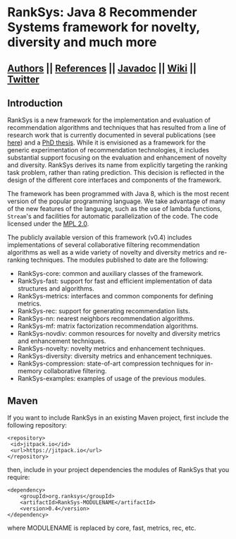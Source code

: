 # RankSys: Java 8 Recommender Systems framework for novelty, diversity and much more

## [Authors](https://github.com/RankSys/RankSys/wiki/Contributors) || [References](https://github.com/RankSys/RankSys/wiki/References) || [Javadoc](http://ranksys.github.io/javadoc/) || [Wiki](https://github.com/RankSys/RankSys/wiki/) || [Twitter](https://twitter.com/ranksys)

## Introduction

RankSys is a new framework for the implementation and evaluation of recommendation algorithms and techniques that has resulted from a line of research work that is currently documented in several publications (see [here]((https://github.com/RankSys/RankSys/wiki/References))) and a [PhD thesis](http://saulvargas.github.io/phd-thesis.pdf).  While it is envisioned as a framework for the generic experimentation of recommendation technologies, it includes substantial support focusing on the evaluation and enhancement of novelty and diversity. RankSys derives its name from explicitly targeting the ranking task problem, rather than rating prediction. This decision is reflected in the design of the different core interfaces and components of the framework.

The framework has been programmed with Java 8, which is the most recent version of the popular programming language. We take advantage of many of the new features of the language, such as the use of lambda functions, `Stream`'s and facilities for automatic parallelization of the code. The code licensed under the [MPL 2.0](https://www.mozilla.org/en-US/MPL/2.0/).

The publicly available version of this framework (v0.4) includes implementations of several collaborative filtering recommendation algorithms as well as a wide variety of novelty and diversity metrics and re-ranking techniques. The modules published to date are the following:
 * RankSys-core: common and auxiliary classes of the framework.
 * RankSys-fast: support for fast and efficient implementation of data structures and algorithms.
 * RankSys-metrics: interfaces and common components for defining metrics.
 * RankSys-rec: support for generating recommendation lists.
 * RankSys-nn: nearest neighbors recommendation algorithms.
 * RankSys-mf: matrix factorization recommendation algorithms.
 * RankSys-novdiv: common resources for novelty and diversity metrics and enhancement techniques.
 * RankSys-novelty: novelty metrics and enhancement techniques.
 * RankSys-diversity: diversity metrics and enhancement techniques.
 * RankSys-compression: state-of-art compression techniques for in-memory collaborative filtering.
 * RankSys-examples: examples of usage of the previous modules.

## Maven

If you want to include RankSys in an existing Maven project, first include the following repository:
~~~
<repository>
 <id>jitpack.io</id>
 <url>https://jitpack.io</url>
</repository>
~~~
then, include in your project dependencies the modules of RankSys that you require:
~~~
<dependency>
    <groupId>org.ranksys</groupId>
    <artifactId>RankSys-MODULENAME</artifactId>
    <version>0.4</version>
</dependency>
~~~
where MODULENAME is replaced by core, fast, metrics, rec, etc.
